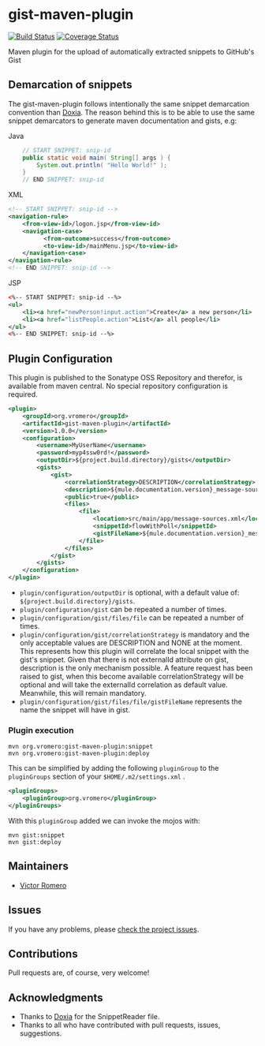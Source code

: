 gist-maven-plugin
=================

[![Build Status](https://travis-ci.org/vromero/gist-maven-plugin.png?branch=master)](https://travis-ci.org/vromero/gist-maven-plugin) [![Coverage Status](https://coveralls.io/repos/vromero/gist-maven-plugin/badge.png)](https://coveralls.io/r/vromero/gist-maven-plugin)


Maven plugin for the upload of automatically extracted snippets to GitHub's Gist

## Demarcation of snippets

The gist-maven-plugin follows intentionally the same snippet demarcation convention than [Doxia](https://maven.apache.org/guides/mini/guide-snippet-macro.html). The reason behind this is to be able to use the same snippet demarcators to generate maven documentation and gists, e.g:

Java

```java
    // START SNIPPET: snip-id
    public static void main( String[] args ) {
        System.out.println( "Hello World!" );
    }
    // END SNIPPET: snip-id
```

XML

```xml
<!-- START SNIPPET: snip-id -->
<navigation-rule>
    <from-view-id>/logon.jsp</from-view-id>
    <navigation-case>
          <from-outcome>success</from-outcome>
          <to-view-id>/mainMenu.jsp</to-view-id>
    </navigation-case>
</navigation-rule>
<!-- END SNIPPET: snip-id -->
```

JSP

```xml
<%-- START SNIPPET: snip-id --%>
<ul>
    <li><a href="newPerson!input.action">Create</a> a new person</li>
    <li><a href="listPeople.action">List</a> all people</li>
</ul>
<%-- END SNIPPET: snip-id --%>
```

## Plugin Configuration

This plugin is published to the Sonatype OSS Repository and therefor, is available from maven central. No special
repository configuration is required.

```xml
<plugin>
    <groupId>org.vromero</groupId>
    <artifactId>gist-maven-plugin</artifactId>
    <version>1.0.0</version>
    <configuration>
        <username>MyUserName</username>
        <password>myp4ssw0rd!</password>
        <outputDir>${project.build.directory}/gists</outputDir>
        <gists>
            <gist>
                <correlationStrategy>DESCRIPTION</correlationStrategy>
                <description>${mule.documentation.version}_message-sources_flowWithPoll</description>
                <public>true</public>
                <files>
                    <file>
                        <location>src/main/app/message-sources.xml</location>
                        <snippetId>flowWithPoll</snippetId>
                        <gistFileName>${mule.documentation.version}_message-sources_flowWithPoll</gistFileName>
                    </file>
                </files>
            </gist>
        </gists>
    </configuration>
</plugin>
```

* `plugin/configuration/outputDir` is optional, with a default value of: `${project.build.directory}/gists`.
* `plugin/configuration/gist` can be repeated a number of times.
* `plugin/configuration/gist/files/file` can be repeated a number of times.
* `plugin/configuration/gist/correlationStrategy` is mandatory and the only acceptable values are DESCRIPTION and NONE at
the moment. This represents how this plugin will correlate the local snippet with the gist's snippet. Given that there
is not externalId attribute on gist, description is the only mechanism possible. A feature request has been raised to
gist, when this become available correlationStrategy will be optional and will take the externalId correlation as
default value. Meanwhile, this will remain mandatory.
* `plugin/configuration/gist/files/file/gistFileName` represents the name the snippet will have in gist.

### Plugin execution

    mvn org.vromero:gist-maven-plugin:snippet
    mvn org.vromero:gist-maven-plugin:deploy

This can be simplified by adding the following ```pluginGroup``` to the ```pluginGroups``` section of your
```$HOME/.m2/settings.xml``` .

```xml
<pluginGroups>
    <pluginGroup>org.vromero</pluginGroup>
</pluginGroups>
```

With this ```pluginGroup``` added we can invoke the mojos with:

    mvn gist:snippet
    mvn gist:deploy

## Maintainers
* [Victor Romero](http://www.vromero.org)

## Issues
If you have any problems, please [check the project issues](https://github.com/vromero/gist-maven-plugin/issues).

## Contributions
Pull requests are, of course, very welcome!

## Acknowledgments
* Thanks to [Doxia](http://svn.apache.org/viewvc/maven/doxia/doxia/tags/doxia-1.5/doxia-core/src/main/java/org/apache/maven/doxia/macro/snippet/SnippetReader.java?view=log) for the SnippetReader file.
* Thanks to all who have contributed with pull requests, issues, suggestions.

